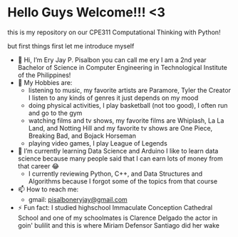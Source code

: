 # Hello Guys Welcome!!! <3
this is my repository on our CPE311 Computational Thinking with Python!

but first things first let me introduce myself

- 👋 Hi, I’m Ery Jay P. Pisalbon you can call me ery I am a 2nd year Bachelor of Science in Computer Engineering in Technological Institute of the Philippines!
- 👀 My Hobbies are:
  - listening to music, my favorite artists are Paramore, Tyler the Creator I listen to any kinds of genres it just depends on my mood
  - doing physical activities, I play basketball (not too good), I often run and go to the gym
  - watching films and tv shows, my favorite films are Whiplash, La La Land, and Notting Hill and my favorite tv shows are One Piece, Breaking Bad, and Bojack Horseman
  - playing video games, I play League of Legends 
- 🌱 I’m currently learning Data Science and Arduino I like to learn data science because many people said that I can earn lots of money from that career 😂
  - I currently reviewing Python, C++, and Data Structures and Algorithms because I forgot some of the topics from that course
- 📫 How to reach me:
  - gmail: pisalboneryjay@gmail.com   
- ⚡ Fun fact: I studied highschool Immaculate Conception Cathedral School and one of my schoolmates is Clarence Delgado the actor in goin' bulilit and this is where Miriam Defensor Santiago did her wake
